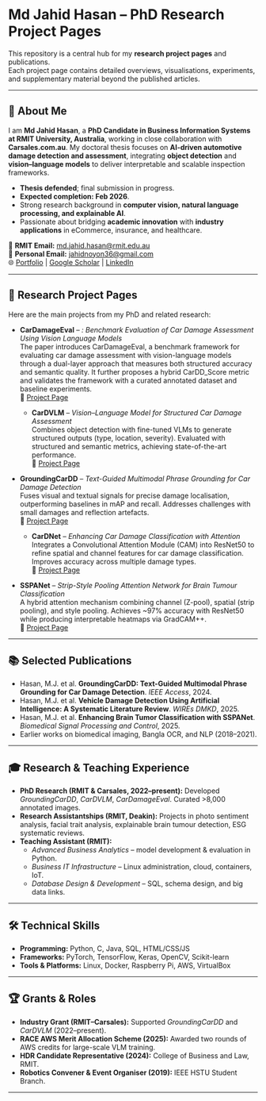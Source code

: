 # Md Jahid Hasan – PhD Research Project Pages

This repository is a central hub for my **research project pages** and publications.  
Each project page contains detailed overviews, visualisations, experiments, and supplementary material beyond the published articles.  

---

## 👤 About Me

I am **Md Jahid Hasan**, a **PhD Candidate in Business Information Systems at RMIT University, Australia**, working in close collaboration with **Carsales.com.au**. My doctoral thesis focuses on **AI-driven automotive damage detection and assessment**, integrating **object detection** and **vision–language models** to deliver interpretable and scalable inspection frameworks.  

- **Thesis defended**; final submission in progress.  
- **Expected completion: Feb 2026**.  
- Strong research background in **computer vision, natural language processing, and explainable AI**.  
- Passionate about bridging **academic innovation** with **industry applications** in eCommerce, insurance, and healthcare.  

📧 **RMIT Email:** md.jahid.hasan@rmit.edu.au  
📧 **Personal Email:** jahidnoyon36@gmail.com  
🌐 [Portfolio](https://hellojahid.github.io) | [Google Scholar](https://scholar.google.com/citations?user=7gQWnDMAAAAJ&hl=en) | [LinkedIn](https://www.linkedin.com/in/hellojahid/)


---

## 📑 Research Project Pages

Here are the main projects from my PhD and related research:

- **CarDamageEval** – *: Benchmark Evaluation of Car Damage Assessment Using Vision Language Models*  
  The paper introduces CarDamageEval, a benchmark framework for evaluating car damage assessment with vision-language models through a dual-layer approach that measures both structured accuracy and semantic quality. It further proposes a hybrid CarDD_Score metric and validates the framework with a curated annotated dataset and baseline experiments.  
  🔗 [Project Page](https://hellojahid.github.io/paper/cardamageeval/cardamageeval.html)

  - **CarDVLM** – *Vision–Language Model for Structured Car Damage Assessment*  
  Combines object detection with fine-tuned VLMs to generate structured outputs (type, location, severity). Evaluated with structured and semantic metrics, achieving state-of-the-art performance.  
  🔗 [Project Page](https://hellojahid.github.io/paper/cardvlm/cardvlm.html)

- **GroundingCarDD** – *Text-Guided Multimodal Phrase Grounding for Car Damage Detection*  
  Fuses visual and textual signals for precise damage localisation, outperforming baselines in mAP and recall. Addresses challenges with small damages and reflection artefacts.  
  🔗 [Project Page](https://hellojahid.github.io/paper/groundingcardd/groundingcardd.html)


  - **CarDNet** – *Enhancing Car Damage Classification with Attention*  
  Integrates a Convolutional Attention Module (CAM) into ResNet50 to refine spatial and channel features for car damage classification. Improves accuracy across multiple damage types.  
  🔗 [Project Page](https://hellojahid.github.io/paper/cardnet/cardnet.html)

- **SSPANet** – *Strip-Style Pooling Attention Network for Brain Tumour Classification*  
  A hybrid attention mechanism combining channel (Z-pool), spatial (strip pooling), and style pooling. Achieves ~97% accuracy with ResNet50 while producing interpretable heatmaps via GradCAM++.  
  🔗 [Project Page](https://hellojahid.github.io/paper/sspanet/sspanet.html)

---

## 📚 Selected Publications

- Hasan, M.J. et al. **GroundingCarDD: Text-Guided Multimodal Phrase Grounding for Car Damage Detection**. *IEEE Access*, 2024.  
- Hasan, M.J. et al. **Vehicle Damage Detection Using Artificial Intelligence: A Systematic Literature Review**. *WIREs DMKD*, 2025.  
- Hasan, M.J. et al. **Enhancing Brain Tumor Classification with SSPANet**. *Biomedical Signal Processing and Control*, 2025.  
- Earlier works on biomedical imaging, Bangla OCR, and NLP (2018–2021).  

---

## 🎓 Research & Teaching Experience

- **PhD Research (RMIT & Carsales, 2022–present):** Developed *GroundingCarDD*, *CarDVLM*, *CarDamageEval*. Curated >8,000 annotated images.  
- **Research Assistantships (RMIT, Deakin):** Projects in photo sentiment analysis, facial trait analysis, explainable brain tumour detection, ESG systematic reviews.  
- **Teaching Assistant (RMIT):**  
  - *Advanced Business Analytics* – model development & evaluation in Python.  
  - *Business IT Infrastructure* – Linux administration, cloud, containers, IoT.  
  - *Database Design & Development* – SQL, schema design, and big data links.  

---

## 🛠️ Technical Skills

- **Programming:** Python, C, Java, SQL, HTML/CSS/JS  
- **Frameworks:** PyTorch, TensorFlow, Keras, OpenCV, Scikit-learn  
- **Tools & Platforms:** Linux, Docker, Raspberry Pi, AWS, VirtualBox  

---

## 🏆 Grants & Roles

- **Industry Grant (RMIT–Carsales):** Supported *GroundingCarDD* and *CarDVLM* (2022–present).  
- **RACE AWS Merit Allocation Scheme (2025):** Awarded two rounds of AWS credits for large-scale VLM training.  
- **HDR Candidate Representative (2024):** College of Business and Law, RMIT.  
- **Robotics Convener & Event Organiser (2019):** IEEE HSTU Student Branch.  

---


